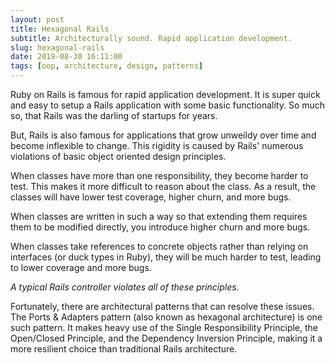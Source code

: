 ```yaml
---
layout: post
title: Hexagonal Rails
subtitle: Architecturally sound. Rapid application development.
slug: hexagonal-rails
date: 2019-08-30 16:11:00
tags: [oop, architecture, design, patterns]
---
```

Ruby on Rails is famous for rapid application development. It is super quick and easy to setup a Rails application with some basic functionality. So much so, that Rails was the darling of startups for years.

But, Rails is also famous for applications that grow unweildy over time and become inflexible to change. This rigidity is caused by Rails' numerous violations of basic object oriented design principles.

When classes have more than one responsibility, they become harder to test. This makes it more difficult to reason about the class. As a result, the classes will have lower test coverage, higher churn, and more bugs.

When classes are written in such a way so that extending them requires them to be modified directly, you introduce higher churn and more bugs.

When classes take references to concrete objects rather than relying on interfaces (or duck types in Ruby), they will be much harder to test, leading to lower coverage and more bugs.

_A typical Rails controller violates all of these principles._

Fortunately, there are architectural patterns that can resolve these issues. The Ports &amp; Adapters pattern (also known as hexagonal architecture) is one such pattern. It makes heavy use of the Single Responsibility Principle, the Open/Closed Principle, and the Dependency Inversion Principle, making it a more resilient choice than traditional Rails architecture.
